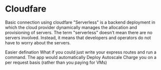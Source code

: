 # Cloudfare
Basic connection using cloudfare
"Serverless" is a backend deployment in which the cloud provider dynamically manages the allocation and provisioning of servers. The term "serverless" doesn't mean there are no servers involved. Instead, it means that developers and operators do not have to worry about the servers.
 
Easier defination
What if you could just write your express routes and run a command. The app would automatically 
Deploy
Autoscale
Charge you on a per request basis (rather than you paying for VMs)
 
